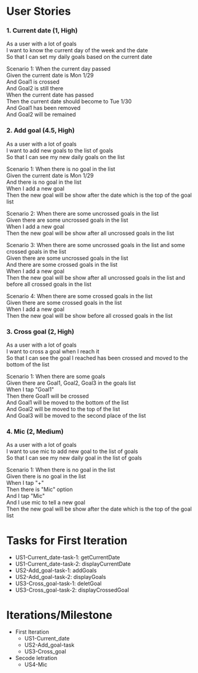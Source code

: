 
# User Stories

### 1. Current date (1, High)

  As a user with a lot of goals  
  I want to know the current day of the week and the date   
  So that I can set my daily goals based on the current date  
  
  Scenario 1: When the current day passed  
  Given the current date is Mon 1/29  
  And Goal1 is crossed  
  And Goal2 is still there  
  When the current date has passed  
  Then the current date should become to Tue 1/30  
  And Goal1 has been removed  
  And Goal2 will be remained   


### 2. Add goal (4.5, High)

  As a user with a lot of goals   
  I want to add new goals to the list of goals  
  So that I can see my new daily goals on the list  
  
  Scenario 1: When there is no goal in the list  
  Given the current date is Mon 1/29  
  And there is no goal in the list  
  When I add a new goal   
  Then the new goal will be show after the date which is the top of the goal list  
  
  Scenario 2: When there are some uncrossed goals in the list  
  Given there are some uncrossed goals in the list  
  When I add a new goal   
  Then the new goal will be show after all uncrossed goals in the list  
  
  Scenario 3: When there are some uncrossed goals in the list and some crossed goals in the list  
  Given there are some uncrossed goals in the list  
  And there are some crossed goals in the list  
  When I add a new goal   
  Then the new goal will be show after all uncrossed goals in the list and before all crossed goals in the list  
  
  Scenario 4: When there are some crossed goals in the list  
  Given there are some crossed goals in the list  
  When I add a new goal   
  Then the new goal will be show before all crossed goals in the list  



### 3. Cross goal (2, High)

  As a user with a lot of goals   
  I want to cross a goal when I reach it  
  So that I can see the goal I reached has been crossed and moved to the bottom of the list  
  
  Scenario 1: When there are some goals  
  Given there are Goal1, Goal2, Goal3 in the goals list  
  When I tap "Goal1"  
  Then there Goal1 will be crossed  
  And Goal1 will be moved to the bottom of the list  
  And Goal2 will be moved to the top of the list   
  And Goal3 will be moved to the second place of the list  



### 4. Mic (2, Medium)
As a user with a lot of goals   
I want to use mic to add new goal to the list of goals  
So that I can see my new daily goal in the list of goals  

Scenario 1: When there is no goal in the list  
Given there is no goal in the list  
When I tap "+"  
Then there is "Mic" option  
And I tap "Mic"  
And I use mic to tell a new goal  
Then the new goal will be show after the date which is the top of the goal list  

# Tasks for First Iteration

  - US1-Current_date-task-1: getCurrentDate
  - US1-Current_date-task-2: displayCurrentDate
  - US2-Add_goal-task-1: addGoals
  - US2-Add_goal-task-2: displayGoals
  - US3-Cross_goal-task-1: deletGoal
  - US3-Cross_goal-task-2: displayCrossedGoal

# Iterations/Milestone
- First Iteration
  - US1-Current_date
  - US2-Add_goal-task
  - US3-Cross_goal
- Secode Ietration
  - US4-Mic     
 













